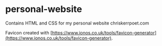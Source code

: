 # personal-website
Contains HTML and CSS for my personal website chriskerrpoet.com 

Favicon created with [https://www.ionos.co.uk/tools/favicon-generator](https://www.ionos.co.uk/tools/favicon-generator). 
